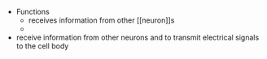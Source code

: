 - Functions
	- receives information from other [[neuron]]s
	-
- receive information from other neurons and to transmit electrical signals to the cell body